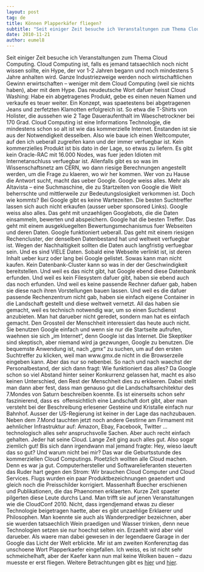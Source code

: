 ```yaml
---
layout: post
tag: de
title: Können Plapperkäfer fliegen?
subtitle: "Seit einiger Zeit besuche ich Veranstaltungen zum Thema Cloud Computing. Cloud Computing ist, falls es jemand tatsaechlich noch nicht wissen sollte, ein Hype, der vor 1-2 Jahren begann und noch mindestens 5 Jahre anhalten wird. Ganze Industriezweige&hellip;"
date: 2010-11-21
author: eumel8
---
```


<p>Seit einiger Zeit besuche ich Veranstaltungen zum Thema Cloud Computing. Cloud Computing ist, falls es jemand tatsaechlich noch nicht wissen sollte, ein Hype, der vor 1-2 Jahren begann und noch mindestens 5 Jahre anhalten wird. Ganze Industriezweige werden noch wirtschaftlichen Gewinn erwirtschaften – weniger mit dem Cloud Computing (weil sie nichts haben), aber mit dem Hype. Das neudeutsche Wort dafuer heisst Cloud Washing: Habe ein abgetragenes Produkt, gebe es einen neuen Namen und verkaufe es teuer weiter. Ein Konzept, was spaetestens bei abgetragenen Jeans und zerfetzten Klamotten erfolgreich ist. So etwa die T-Shirts von Holister, die aussehen wie 2 Tage Daueraufenthalt im Waeschetrockner bei 170 Grad. Cloud Computing ist eine Informations Technologie, die mindestens schon so alt ist wie das kommerzielle Internet. Enstanden ist sie aus der Notwendigkeit desselben. Also wie baue ich einen Weltcomputer, auf den ich ueberall zugreifen kann und der immer verfuegbar ist. Kein kommerzielles Produkt ist bis dato in der Lage, so etwas zu liefern. Es gibt kein Oracle-RAC mit 16.000 Nodes, was fuer jeden Idioten mit Internetanschluss verfuegbar ist. Allenfalls gibt es so was im Wissenschaftsnetz am CERN, wo dann riesige Berechnungen angestellt werden, um die Frage zu klaeren, wo wir her kommen. Wer von zu Hause die Antwort sucht, macht das ueber Google. Google weiss alles. Mehr als Altavista – eine Suchmaschine, die zu Startzeiten von Google die Welt beherrschte und mittlerweile zur Bedeutungslosigkeit verkommen ist. Doch wie kommts? Bei Google gibt es keine Wartezeiten. Die besten Suchtreffer lassen sich auch nicht erkaufen (ausser ueber sponsored Links). Google weiss also alles. Das geht mit unzaehligen Googlebots, die die Daten einsammeln, bewerten und abspeichern. Google hat die besten Treffer. Das geht mit einem ausgekluegelten Bewertungsmechanismus fuer Webseiten und deren Daten. Google funktioniert ueberall. Das geht mit einem riesigen Rechencluster, der denselben Datenbestand hat und weltweit verfuegbar ist. Wegen der Nachhaltigkeit sollten die Daten auch langfristig verfuegbar sein. Und es sind VIELE Daten. Sobald eine Webseite verlinkt ist, ist deren Inhalt ueber kurz oder lang bei Google gelistet. Sowas kann man nicht kaufen. Kein Datenbank-Cluster kann so was in der der Geschwindigkeit bereitstellen. Und weil es das nicht gibt, hat Google ebend diese Datenbank erfunden. Und weil es kein Filesystem dafuer gibt, haben sie ebend auch das noch erfunden. Und weil es keine passende Rechner dafuer gab, haben sie diese nach ihren Vorstellungen bauen lassen. Und weil es die dafuer passende Rechenzentrum nicht gab, haben sie einfach eigene Container in die Landschaft gestellt und diese weltweit vernetzt. All das haben sie gemacht, weil es technisch notwendig war, um so einen Suchdienst anzubieten. Man hat darueber nicht geredet, sondern man hat es einfach gemacht. Den Grossteil der Menschheit interessiert das heute auch nicht. Sie benutzen Google einfach und wenn sie nur die Startseite aufrufen, waehnen sie sich „im Internet“, denn Google ist das Internet. Die Skeptiker sind skeptisch, aber niemand wird ja gezwungen, Google zu benutzen. Die bequemste Anwendung ist, nach „gmx“ zu suchen, um auf den ersten Suchtreffer zu klicken, weil man www.gmx.de nicht in die Browserzeile eingeben kann. Aber das nur so nebenbei. So nach und nach waechst der Personalbestand, der sich dann fragt: Wie funktioniert das alles? Da Google schon so viel Abstand hinter seiner Konkurrenz gelassen hat, macht es also keinen Unterschied, den Rest der Menschheit dies zu erklaeren. Dabei stellt man dann aber fest, dass man genauso gut die Landschaftsarchitektur des 7.Mondes von Saturn beschreiben koennte. Es ist einerseits schon sehr faszinierend, dass es  offensichtlich eine Landschaft dort gibt, aber man versteht bei der Beschreibung erlesener Gesteine und Kristalle einfach nur Bahnhof. Ausser der US-Regierung ist keiner in der Lage das nachzubauen. Neben dem 7.Mond tauchten jetzt noch andere Gestirne am Firmament mit aehnlicher Infrastruktur auf: Amazon, Ebay, Facebook, Twitter ... technologisch alles sehr anspruchsvolle Sachen. Aber auch recht einfach gehalten. Jeder hat seine Cloud. Lange Zeit ging auch alles gut. Also sogar ziemlich gut! Bis sich dann irgendwann mal jemand fragte: Hey, wieso laeuft das so gut? Und warum nicht bei mir? Das war die Geburtsstunde des kommerziellen Cloud Computings. Ploetzlich wollten alle Cloud machen. Denn es war ja gut. Computerhersteller und Softwarelieferanten steuerten das Ruder hart gegen den Strom: Wir brauchen Cloud Computer und Cloud Services. Flugs wurden ein paar Produktbezeichnungen geaendert und gleich noch die Preisschilder korrigiert. Massenhaft Buecher erschienen und Publikationen, die das Phaenomen erklaerten. Kurze Zeit spaeter pilgerten diese Leute durchs Land. Man trifft sie auf jenen Veranstaltungen wie die CloudConf 2010. Nicht, dass irgendjemand etwas zu dieser Technologie beigetragen haette, aber es gibt unzaehlige Erklaerer und Philosophen. Man koennte sie auch als Wanderprediger bezeichnen, aber sie wuerden tatsaechlich Wein praedigen und Wasser trinken, denn neue Technologien setzen sie nur hoechst selten ein. Erzaehlt wird aber viel darueber. Als waere man dabei gewesen in der legendaere Garage in der Google das Licht der Welt erblickte. Mir ist am zweiten Konferenztag das unschoene Wort Plapperkaefer eingefallen. Ich weiss, es ist nicht sehr schmeichelhaft, aber der Kaefer kann nun mal keine Wolken bauen – dazu muesste er erst fliegen. Weitere Betrachtungen gibt es <a href="http://www.comedix.de/anhalter/lexikon/db/gefraessiger_plapperkaefer.php">hier</a> und <a href="https://docs.google.com/viewer?a=v&amp;pid=explorer&amp;chrome=true&amp;srcid=0B0QAF5Mn7WH6YWM1ODI4YTYtZTI2ZS00NjkzLTk3MjYtM2I2NmVkZmFmYjE0&amp;hl=en&amp;authkey=COK69d8K">hier</a>.</p>
